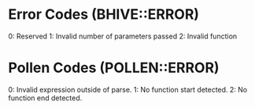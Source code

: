 # Error Codes (BHIVE::ERROR)
0: Reserved
1: Invalid number of parameters passed
2: Invalid function

# Pollen Codes (POLLEN::ERROR)
0: Invalid expression outside of parse.
1: No function start detected.
2: No function end detected.